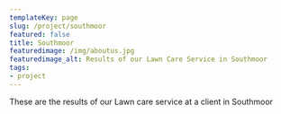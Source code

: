 ```yaml
---
templateKey: page
slug: /project/southmoor
featured: false
title: Southmoor
featuredimage: /img/aboutus.jpg
featuredimage_alt: Results of our Lawn Care Service in Southmoor
tags:
- project
---
```

These are the results of our Lawn care service at a client in Southmoor


